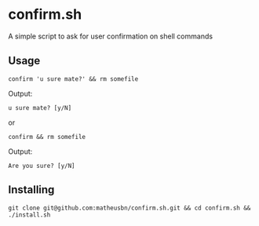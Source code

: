 # confirm.sh
A simple script to ask for user confirmation on shell commands

## Usage
`confirm 'u sure mate?' && rm somefile`  

Output:  

`u sure mate? [y/N]`
  
or  

`confirm && rm somefile`  

Output:  

`Are you sure? [y/N]`  

## Installing
`git clone git@github.com:matheusbn/confirm.sh.git && cd confirm.sh && ./install.sh`
